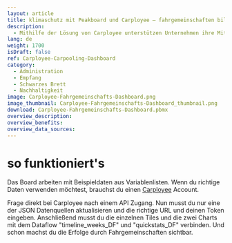 ```yaml
---
layout: article
title: klimaschutz mit Peakboard und Carployee – fahrgemeinschaften bilden und CO2 einsparen
description: 
  - Mithilfe der Lösung von Carployee unterstützen Unternehmen ihre Mitarbeiter dabei Fahrgemeinschaften zu bilden. Sie senken dadurch effektiv ihren ökologischen Fußabdruck, denn es wird nicht nur der CO2-Ausstoß reduziert, sondern auch die Entstehung von Staus bekämpft und Parkplätze eingespart. Die Daten werden anschließend mit einem Dashboard von Peakboard sichtbar gemacht, um den Erfolg an alle Mitarbeiter und Mitarbeiterinnen zu kommunizieren. Das motiviert weitere Angestellte mitzumachen und ebenfalls zum Klimaschutz beizutragen. Template jetzt herunterladen und das Mobilitätsverhalten deines Unternehmens nachhaltig verbessern!
lang: de
weight: 1700
isDraft: false
ref: Carployee-Carpooling-Dashboard
category:
  - Administration
  - Empfang
  - Schwarzes Brett
  - Nachhaltigkeit
image: Carployee-Fahrgemeinschafts-Dashboard.png
image_thumbnail: Carployee-Fahrgemeinschafts-Dashboard_thumbnail.png
download: Carployee-Fahrgemeinschafts-Dashboard.pbmx
overview_description:
overview_benefits:
overview_data_sources:
---
```


# so funktioniert's

Das Board arbeiten mit Beispieldaten aus Variablenlisten. Wenn du richtige Daten verwenden möchtest, brauchst du einen [Carployee](https://www.carployee.com/) Account.

Frage direkt bei Carployee nach einem API Zugang. Nun musst du nur eine der JSON Datenquellen aktualisieren und die richtige URL und deinen Token eingeben. Anschließend musst du die einzelnen Tiles und die zwei Charts mit dem Dataflow "timeline_weeks_DF" und "quickstats_DF" verbinden. Und schon machst du die Erfolge durch Fahrgemeinschaften sichtbar.